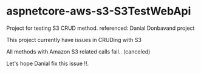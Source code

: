 # aspnetcore-aws-s3-S3TestWebApi
Project for testing S3 CRUD method.
referenced: Danial Donbavand project

This project currently have issues in CRUDing with S3

All methods with Amazon S3 related calls fail.. (canceled)

Let's hope Danial fix this issue !!.
